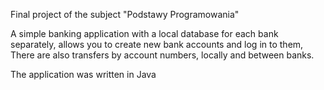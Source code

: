 Final project of the subject "Podstawy Programowania"

A simple banking application with a local database for each bank separately, allows you to create new bank accounts and log in to them,
There are also transfers by account numbers, locally and between banks.

The application was written in Java
